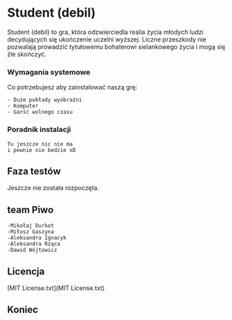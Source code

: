 # Student (debil)

Student (debil) to gra, która odzwierciedla realia życia młodych ludzi decydujących się ukończenie uczelni wyższej. Liczne przeszkody nie pozwalają prowadzić tytułowemu bohaterowi sielankowego życia i mogą się źle skończyć.

### Wymagania systemowe

Co potrzebujesz aby zainstalować naszą grę:

```
- Duże pokłady wyobraźni
- Komputer
- Garść wolnego czasu
```

### Poradnik instalacji

```
Tu jeszcze nic nie ma
i pewnie nie bedzie xD
```

## Faza testów

Jeszcze nie została rozpoczęta.

## team Piwo

```
-Mikołaj Durkot
-Miłosz Gaszyna
-Aleksandra Ignacyk
-Aleksandra Rząca
-Dawid Wójtowicz
```

## Licencja

[MIT License.txt](MIT License.txt)

## Koniec
